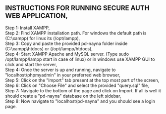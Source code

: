 ## INSTRUCTIONS FOR RUNNING SECURE AUTH WEB APPLICATION,

Step 1: Install XAMPP,<br />
Step 2: Find XAMPP installation path. For windows the default path is (C:\xampp) for linux its (/opt/lampp),<br />
Step 3: Copy and paste the provided pd-nayna folder inside (C:\xampp\htdocs) or (/opt/lampp/htdocs),<br />
Step 4: Start XAMPP Apache and MySQL server. (Type sudo /opt/lampp/lampp start in case of linux) or in windows use XAMPP GUI to click and start the server,<br />
Step 4: Once the server is up and running, navigate to "localhost/phpmyadmin" in your preferred web browser,<br />
Step 5: Click on the "Import" tab present at the top most part of the screen,<br />
Step 6: Click on "Choose File" and select the provided "query.sql" file,<br />
Step 7: Navigate to the bottom of the page and click on Import. If all is well it should create a "pd-nayna" database on the left sidebar,<br />
Step 8: Now navigate to "localhost/pd-nayna" and you should see a login page.
